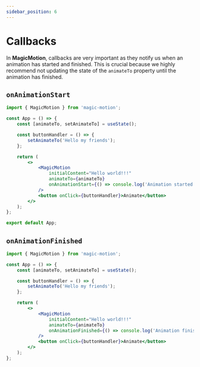 ```yaml
---
sidebar_position: 6
---
```


# Callbacks

In **MagicMotion**, callbacks are very important as they notify us when an animation has started and finished. This is crucial because we highly recommend not updating the state of the `animateTo` property until the animation has finished.

## `onAnimationStart`

```jsx
import { MagicMotion } from 'magic-motion';

const App = () => {
    const [animateTo, setAnimateTo] = useState();

    const buttonHandler = () => {
        setAnimateTo('Hello my friends');
    };

    return (
        <>
            <MagicMotion
                initialContent="Hello world!!!"
                animateTo={animateTo}
                onAnimationStart={() => console.log('Animation started!')}
            />
            <button onClick={buttonHandler}>Animate</button>
        </>
    );
};

export default App;
```

## `onAnimationFinished`

```jsx
import { MagicMotion } from 'magic-motion';

const App = () => {
    const [animateTo, setAnimateTo] = useState();

    const buttonHandler = () => {
        setAnimateTo('Hello my friends');
    };

    return (
        <>
            <MagicMotion
                initialContent="Hello world!!!"
                animateTo={animateTo}
                onAnimationFinished={() => console.log('Animation finished!')}
            />
            <button onClick={buttonHandler}>Animate</button>
        </>
    );
};
```
